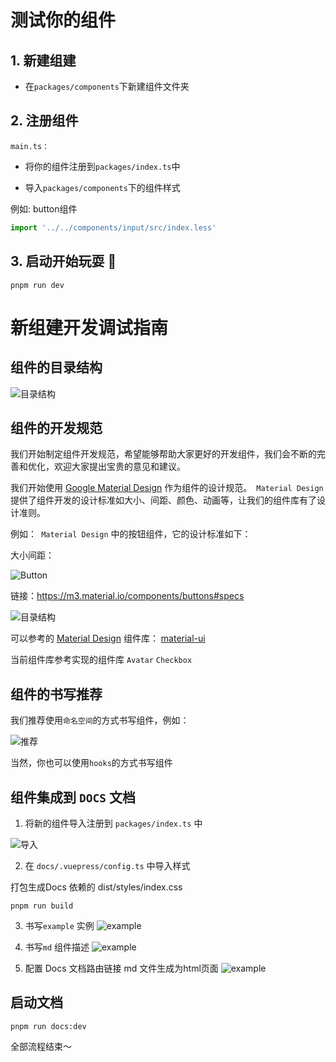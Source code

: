 
# 测试你的组件

## 1. 新建组建

-  在```packages/components```下新建组件文件夹

## 2. 注册组件

```main.ts：``` 
-  将你的组件注册到```packages/index.ts```中

-  导入```packages/components```下的组件样式

例如: button组件

  
  ```ts
  import '../../components/input/src/index.less'
  ```

## 3. 启动开始玩耍 🎊
  
  ```
  pnpm run dev
  ```


# 新组建开发调试指南


##  组件的目录结构
![目录结构](./public/image/component.png)

## 组件的开发规范

我们开始制定组件开发规范，希望能够帮助大家更好的开发组件，我们会不断的完善和优化，欢迎大家提出宝贵的意见和建议。

我们开始使用 [Google Material Design](https://m3.material.io/) 作为组件的设计规范。``` Material Design``` 提供了组件开发的设计标准如大小、间距、颜色、动画等，让我们的组件库有了设计准则。

例如：``` Material Design``` 中的按钮组件，它的设计标准如下：

大小间距：

![Button](./public/image/button.png)

链接：https://m3.material.io/components/buttons#specs

![目录结构](./public/image/M3.png)

可以参考的 [Material Design](https://m3.material.io/) 组件库：
[material-ui](https://mui.com/material-ui/react-button/)

当前组件库参考实现的组件库 ```Avatar``` ```Checkbox```

## 组件的书写推荐
我们推荐使用```命名空间```的方式书写组件，例如：

![推荐](./public/image/W.png)

当然，你也可以使用```hooks```的方式书写组件

## 组件集成到 ```DOCS``` 文档

1. 将新的组件导入注册到 ```packages/index.ts``` 中

![导入](./public/image/register.png)

2. 在 ```docs/.vuepress/config.ts``` 中导入样式

打包生成Docs 依赖的 dist/styles/index.css
 ```
pnpm run build   
```
3. 书写```example``` 实例
![example](./public/image/example.png)

4. 书写```md``` 组件描述
![example](./public/image/md.png)


5. 配置 Docs 文档路由链接 md 文件生成为html页面
![example](./public/image/link.png)

## 启动文档
  
  ```
  pnpm run docs:dev
  ```
全部流程结束～
